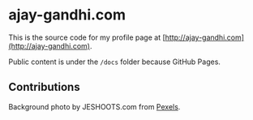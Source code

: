 # ajay-gandhi.com

This is the source code for my profile page at
[http://ajay-gandhi.com](http://ajay-gandhi.com).

Public content is under the `/docs` folder because GitHub Pages.

## Contributions

Background photo by JESHOOTS.com from
[Pexels](https://www.pexels.com/photo/coffee-keyboard-laptop-macbook-442575/).

